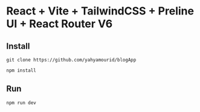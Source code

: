 # React + Vite + TailwindCSS + Preline UI + React Router V6

## Install

```
git clone https://github.com/yahyamourid/blogApp

```

```
npm install

```

## Run

```
npm run dev

```
